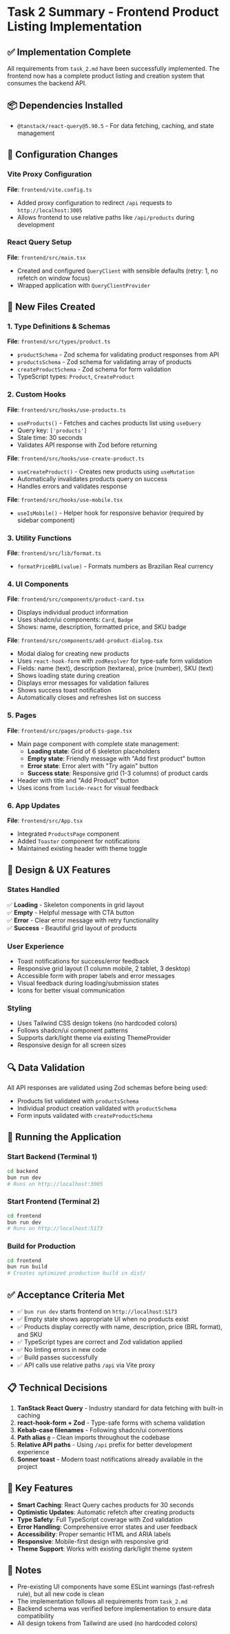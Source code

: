 # Task 2 Summary - Frontend Product Listing Implementation

## ✅ Implementation Complete

All requirements from `task_2.md` have been successfully implemented. The frontend now has a complete product listing and creation system that consumes the backend API.

## 📦 Dependencies Installed

- `@tanstack/react-query@5.90.5` - For data fetching, caching, and state management

## 🔧 Configuration Changes

### Vite Proxy Configuration

**File**: `frontend/vite.config.ts`

- Added proxy configuration to redirect `/api` requests to `http://localhost:3005`
- Allows frontend to use relative paths like `/api/products` during development

### React Query Setup

**File**: `frontend/src/main.tsx`

- Created and configured `QueryClient` with sensible defaults (retry: 1, no refetch on window focus)
- Wrapped application with `QueryClientProvider`

## 📁 New Files Created

### 1. Type Definitions & Schemas

**File**: `frontend/src/types/product.ts`

- `productSchema` - Zod schema for validating product responses from API
- `productsSchema` - Zod schema for validating array of products
- `createProductSchema` - Zod schema for form validation
- TypeScript types: `Product`, `CreateProduct`

### 2. Custom Hooks

**File**: `frontend/src/hooks/use-products.ts`

- `useProducts()` - Fetches and caches products list using `useQuery`
- Query key: `['products']`
- Stale time: 30 seconds
- Validates API response with Zod before returning

**File**: `frontend/src/hooks/use-create-product.ts`

- `useCreateProduct()` - Creates new products using `useMutation`
- Automatically invalidates products query on success
- Handles errors and validates response

**File**: `frontend/src/hooks/use-mobile.tsx`

- `useIsMobile()` - Helper hook for responsive behavior (required by sidebar component)

### 3. Utility Functions

**File**: `frontend/src/lib/format.ts`

- `formatPriceBRL(value)` - Formats numbers as Brazilian Real currency

### 4. UI Components

**File**: `frontend/src/components/product-card.tsx`

- Displays individual product information
- Uses shadcn/ui components: `Card`, `Badge`
- Shows: name, description, formatted price, and SKU badge

**File**: `frontend/src/components/add-product-dialog.tsx`

- Modal dialog for creating new products
- Uses `react-hook-form` with `zodResolver` for type-safe form validation
- Fields: name (text), description (textarea), price (number), SKU (text)
- Shows loading state during creation
- Displays error messages for validation failures
- Shows success toast notification
- Automatically closes and refreshes list on success

### 5. Pages

**File**: `frontend/src/pages/products-page.tsx`

- Main page component with complete state management:
  - **Loading state**: Grid of 6 skeleton placeholders
  - **Empty state**: Friendly message with "Add first product" button
  - **Error state**: Error alert with "Try again" button
  - **Success state**: Responsive grid (1-3 columns) of product cards
- Header with title and "Add Product" button
- Uses icons from `lucide-react` for visual feedback

### 6. App Updates

**File**: `frontend/src/App.tsx`

- Integrated `ProductsPage` component
- Added `Toaster` component for notifications
- Maintained existing header with theme toggle

## 🎨 Design & UX Features

### States Handled

✅ **Loading** - Skeleton components in grid layout  
✅ **Empty** - Helpful message with CTA button  
✅ **Error** - Clear error message with retry functionality  
✅ **Success** - Beautiful grid layout of products

### User Experience

- Toast notifications for success/error feedback
- Responsive grid layout (1 column mobile, 2 tablet, 3 desktop)
- Accessible form with proper labels and error messages
- Visual feedback during loading/submission states
- Icons for better visual communication

### Styling

- Uses Tailwind CSS design tokens (no hardcoded colors)
- Follows shadcn/ui component patterns
- Supports dark/light theme via existing ThemeProvider
- Responsive design for all screen sizes

## 🔍 Data Validation

All API responses are validated using Zod schemas before being used:

- Products list validated with `productsSchema`
- Individual product creation validated with `productSchema`
- Form inputs validated with `createProductSchema`

## 🚀 Running the Application

### Start Backend (Terminal 1)

```bash
cd backend
bun run dev
# Runs on http://localhost:3005
```

### Start Frontend (Terminal 2)

```bash
cd frontend
bun run dev
# Runs on http://localhost:5173
```

### Build for Production

```bash
cd frontend
bun run build
# Creates optimized production build in dist/
```

## ✅ Acceptance Criteria Met

- ✅ `bun run dev` starts frontend on `http://localhost:5173`
- ✅ Empty state shows appropriate UI when no products exist
- ✅ Products display correctly with name, description, price (BRL format), and SKU
- ✅ TypeScript types are correct and Zod validation applied
- ✅ No linting errors in new code
- ✅ Build passes successfully
- ✅ API calls use relative paths `/api` via Vite proxy

## 📋 Technical Decisions

1. **TanStack React Query** - Industry standard for data fetching with built-in caching
2. **react-hook-form + Zod** - Type-safe forms with schema validation
3. **Kebab-case filenames** - Following shadcn/ui conventions
4. **Path alias `@`** - Clean imports throughout the codebase
5. **Relative API paths** - Using `/api` prefix for better development experience
6. **Sonner toast** - Modern toast notifications already available in the project

## 🎯 Key Features

- **Smart Caching**: React Query caches products for 30 seconds
- **Optimistic Updates**: Automatic refetch after creating products
- **Type Safety**: Full TypeScript coverage with Zod validation
- **Error Handling**: Comprehensive error states and user feedback
- **Accessibility**: Proper semantic HTML and ARIA labels
- **Responsive**: Mobile-first design with responsive grid
- **Theme Support**: Works with existing dark/light theme system

## 📝 Notes

- Pre-existing UI components have some ESLint warnings (fast-refresh rule), but all new code is clean
- The implementation follows all requirements from `task_2.md`
- Backend schema was verified before implementation to ensure data compatibility
- All design tokens from Tailwind are used (no hardcoded colors)
